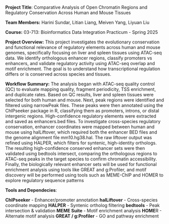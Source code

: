 **Project Title**: Comparative Analysis of Open Chromatin Regions and Regulatory Conservation Across Human and Mouse Tissues

**Team Members:** Harini Sundar, Litian Liang, Meiven Yang, Liyuan Liu

**Course:** 03-713: Bioinformatics Data Integration Practicum - Spring 2025

**Project Overview:**
This project investigates the evolutionary conservation and functional relevance of regulatory elements across human and mouse genomes, specifically focusing on liver and spleen tissues using ATAC-seq data.
We identify orthologous enhancer regions, classify promoters vs enhancers, and validate regulatory activity using ATAC-seq overlap and motif enrichment. The goal is to understand how transcriptional regulation differs or is conserved across species and tissues.

**Workflow Summary:**
The analysis began with ATAC-seq quality control (QC) to evaluate mapping quality, fragment periodicity, TSS enrichment, and duplicate rates. Based on QC results, liver and spleen tissues were selected for both human and mouse. Next, peak regions were identified and filtered using narrowPeak files. These peaks were then annotated using the ChIPseeker package in R, classifying them as promoters, introns, or distal intergenic regions. High-confidence regulatory elements were extracted and saved as enhancers.bed files. To investigate cross-species regulatory conservation, enhancer coordinates were mapped between human and mouse using halLiftover, which required both the enhancer BED files and the genome alignment file mm10.hg38.hal. The raw liftover output was refined using HALPER, which filters for syntenic, high-identity orthologs. The resulting high-confidence conserved enhancer sets were then validated using bedtools intersect, comparing the orthologous regions to ATAC-seq peaks in the target species to confirm chromatin accessibility. Finally, the biologically relevant enhancer sets will be used for functional enrichment analysis using tools like GREAT and g:Profiler, and motif discovery will be performed using tools such as MEME-ChIP and HOMER to explore regulatory sequence patterns


**Tools and Dependecies**: 

**ChIPseeker** - Enhancer/promoter annotation
**halLiftover** - Cross-species coordinate mapping
**HALPER** - Syntenic ortholog filtering
**bedtools** - Peak intersection & validation
**MEME Suite** - Motif enrichment analysis
**HOME**R - Alternate motif analysis
**GREAT / g:Profiler** - GO and pathway enrichment

